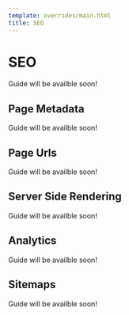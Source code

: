```yaml
---
template: overrides/main.html
title: SEO
---
```


# SEO

Guide will be availble soon!


## Page Metadata
Guide will be availble soon!

## Page Urls
Guide will be availble soon!

## Server Side Rendering
Guide will be availble soon!

## Analytics
Guide will be availble soon!

## Sitemaps
Guide will be availble soon!
